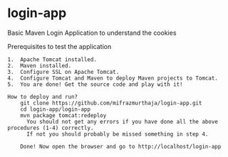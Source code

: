 # login-app
Basic Maven Login Application to understand the cookies

Prerequisites to test the application

    1.  Apache Tomcat installed.
    2.  Maven installed.
    3.  Configure SSL on Apache Tomcat.
    4.  Configure Tomcat and Maven to deploy Maven projects to Tomcat.
    5.  You are done! Get the source code and play with it!
    
    How to deploy and run?
        git clone https://github.com/mifrazmurthaja/login-app.git
        cd login-app/login-app
        mvn package tomcat:redeploy
          You should not get any errors if you have done all the above procedures (1-4) correctly.
          If not you should probably be missed something in step 4.
        
        Done! Now open the browser and go to http://localhost/login-app
        

